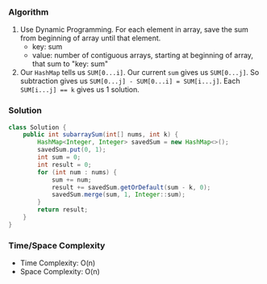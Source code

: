 ### Algorithm

1. Use Dynamic Programming. For each element in array, save the sum from beginning of array until that element.
    - key: sum
    - value: number of contiguous arrays, starting at beginning of array, that sum to "key: sum"
1. Our `HashMap` tells us `SUM[0...i]`. Our current `sum` gives us `SUM[0...j]`. So subtraction gives us `SUM[0...j] - SUM[0...i] = SUM[i...j]`. Each `SUM[i...j] == k` gives us 1 solution.

### Solution

```java
class Solution {
    public int subarraySum(int[] nums, int k) {
        HashMap<Integer, Integer> savedSum = new HashMap<>();
        savedSum.put(0, 1);
        int sum = 0;
        int result = 0;        
        for (int num : nums) {
            sum += num;
            result += savedSum.getOrDefault(sum - k, 0);
            savedSum.merge(sum, 1, Integer::sum);
        }
        return result;
    }
}
```

### Time/Space Complexity

- Time Complexity: O(n)
- Space Complexity: O(n)
